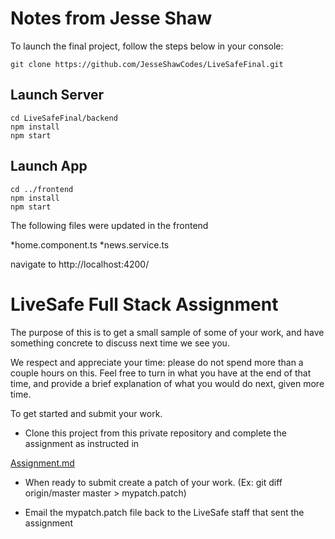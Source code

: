 # Notes from Jesse Shaw

To launch the final project, follow the steps below in your console:

```
git clone https://github.com/JesseShawCodes/LiveSafeFinal.git
```

## Launch Server

```
cd LiveSafeFinal/backend
npm install
npm start
```

## Launch App

```
cd ../frontend
npm install
npm start
```

The following files were updated in the frontend

*home.component.ts
*news.service.ts

navigate to http://localhost:4200/

# LiveSafe Full Stack Assignment

The purpose of this is to get a small sample of some of your work, and have something
concrete to discuss next time we see you.

We respect and appreciate your time: please do not spend more than a couple hours on
this. Feel free to turn in what you have at the end of that time, and provide a brief explanation of
what you would do next, given more time.

To get started and submit your work.

* Clone this project from this private repository and complete the assignment as instructed in

[Assignment.md](Assignment.md)

* When ready to submit create a patch of your work. (Ex: git diff origin/master master > mypatch.patch)

* Email the mypatch.patch file back to the LiveSafe staff that sent the assignment
